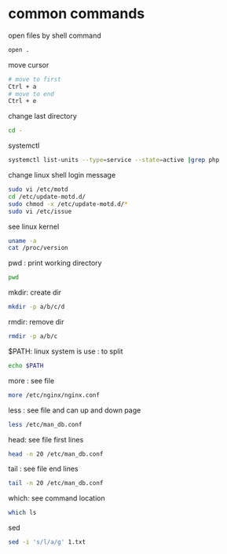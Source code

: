 # common commands

open files by shell command
```sh
open .
```

move cursor
```sh
# move to first
Ctrl + a  
# move to end 
Ctrl + e
```

change last directory
```sh
cd -
```

systemctl

```sh
systemctl list-units --type=service --state=active |grep php
```

change linux shell login message
```sh
sudo vi /etc/motd
cd /etc/update-motd.d/
sudo chmod -x /etc/update-motd.d/*
sudo vi /etc/issue
```

see linux kernel

```sh
uname -a
cat /proc/version
```

pwd : print working directory
```sh
pwd
```

mkdir: create dir
```sh
mkdir -p a/b/c/d
```

rmdir: remove dir
```sh
rmdir -p a/b/c
```

$PATH: linux system is use : to split
```sh
echo $PATH
```

more : see file 
```sh
more /etc/nginx/nginx.conf
```

less : see file and can up and down page

```sh
less /etc/man_db.conf
```

head: see file first lines
```sh
head -n 20 /etc/man_db.conf
```

tail : see file end lines
```sh
tail -n 20 /etc/man_db.conf
```

which: see command location

```sh
which ls
```

sed
```sh
sed -i 's/l/a/g' 1.txt
```

